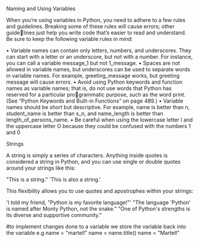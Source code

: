 Naming and Using Variables

When you’re using variables in Python, you need to adhere to a few rules and guidelines. Breaking some of these rules will cause errors; other guidelines just help you write code that’s easier to read and understand. Be sure to keep the following variable rules in mind:

•	 Variable names can contain only letters, numbers, and underscores. 
They can start with a letter or an underscore, but not with a number. 
For instance, you can call a variable message_1 but not 1_message.
•	 Spaces are not allowed in variable names, but underscores can be used 
to separate words in variable names. For example, greeting_message works, 
but greeting message will cause errors.
•	 Avoid using Python keywords and function names as variable names; 
that is, do not use words that Python has reserved for a particular programmatic purpose, such as the word print. (See “Python Keywords 
and Built-in Functions” on page 489.)
•	 Variable names should be short but descriptive. For example, name is 
better than n, student_name is better than s_n, and name_length is better 
than length_of_persons_name.
•	 Be careful when using the lowercase letter l and the uppercase letter O
because they could be confused with the numbers 1 and 0

Strings

A string is simply a series of characters. Anything inside quotes is considered a string in Python, and you can use single or double quotes around your strings like this: 

"This is a string."
'This is also a string.'

This flexibility allows you to use quotes and apostrophes within your strings:

'I told my friend, "Python is my favorite language!"'
"The language 'Python' is named after Monty Python, not the snake."
"One of Python's strengths is its diverse and supportive community."

#to implement changes done to a variable we store the variable back into the variable e.g name = "martell" name = name.title() name = "Martell"